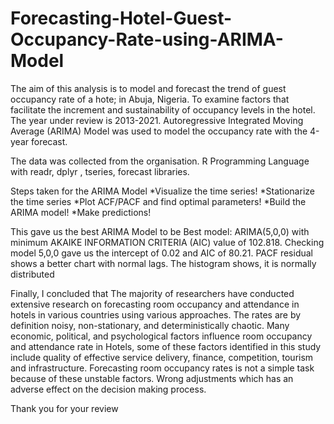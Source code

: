 # Forecasting-Hotel-Guest-Occupancy-Rate-using-ARIMA-Model

The aim of this analysis is to model and forecast the trend of guest occupancy rate of a hote; in Abuja, Nigeria. To examine factors that facilitate the increment and sustainability of occupancy levels in the hotel. The year under review is 2013-2021. Autoregressive Integrated Moving Average (ARIMA) Model was used to model the occupancy rate with the 4-year forecast.

The data was collected from the organisation. R Programming Language with readr, dplyr , tseries, forecast libraries.

Steps taken for the ARIMA Model *Visualize the time series! *Stationarize the time series *Plot ACF/PACF and find optimal parameters! *Build the ARIMA model! *Make predictions!

This gave us the best ARIMA Model to be Best model: ARIMA(5,0,0) with minimum AKAIKE INFORMATION CRITERIA (AIC) value of 102.818. Checking model 5,0,0 gave us the intercept of 0.02 and AIC of 80.21. PACF residual shows a better chart with normal lags. The histogram shows, it is normally distributed

Finally, I concluded that The majority of researchers have conducted extensive research on forecasting room occupancy and attendance in hotels in various countries using various approaches. The rates are by definition noisy, non-stationary, and deterministically chaotic. Many economic, political, and psychological factors influence room occupancy and attendance rate in Hotels, some of these factors identified in this study include quality of effective service delivery, finance, competition, tourism and infrastructure. Forecasting room occupancy rates is not a simple task because of these unstable factors. Wrong adjustments which has an adverse effect on the decision making process.




Thank you for your review
